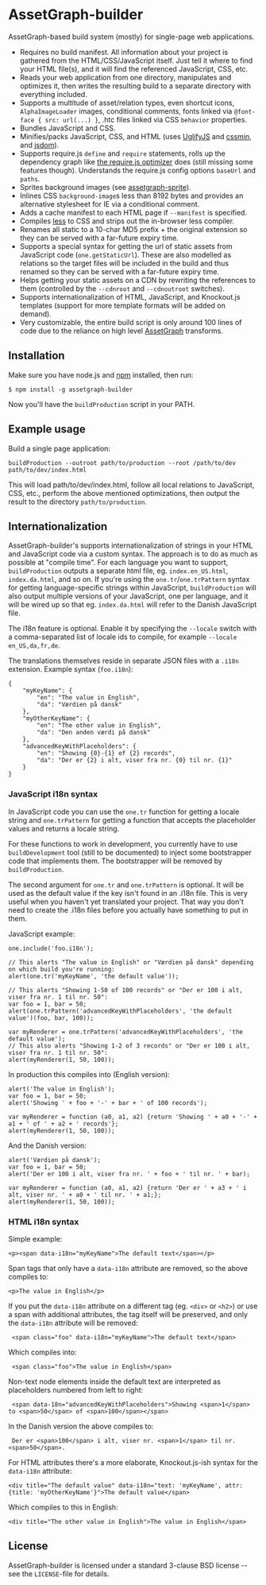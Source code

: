 AssetGraph-builder
==================

AssetGraph-based build system (mostly) for single-page web
applications.

 * Requires no build manifest. All information about your project is
   gathered from the HTML/CSS/JavaScript itself. Just tell it where to
   find your HTML file(s), and it will find the referenced JavaScript,
   CSS, etc.
 * Reads your web application from one directory, manipulates and
   optimizes it, then writes the resulting build to a separate
   directory with everything included.
 * Supports a multitude of asset/relation types, even shortcut icons,
   `AlphaImageLoader` images, conditional comments, fonts linked via
   `@font-face { src: url(...) }`, .htc files linked via CSS
   `behavior` properties.
 * Bundles JavaScript and CSS.
 * Minifies/packs JavaScript, CSS, and HTML (uses <a
   href="https://github.com/mishoo/UglifyJS">UglifyJS</a> and <a
   href="https://github.com/jbleuzen/node-cssmin">cssmin</a>, and <a
   href="https://github.com/tmpvar/jsdom">jsdom</a>).
 * Supports require.js `define` and `require` statements, rolls up the
   dependency graph like <a
   href="http://requirejs.org/docs/optimization.html">the require.js
   optimizer</a> does (still missing some features though). Understands
   the require.js config options `baseUrl` and `paths`.
 * Sprites background images (see <a
   href="https://github.com/One-com/assetgraph-sprite">assetgraph-sprite</a>).
 * Inlines CSS `background-image`s less than 8192 bytes and provides an
   alternative stylesheet for IE via a conditional comment.
 * Adds a cache manifest to each HTML page if `--manifest` is
   specified.
 * Compiles <a href="http://lesscss.org/">less</a> to CSS and strips
   out the in-browser less compiler.
 * Renames all static to a 10-char MD5 prefix + the original extension
   so they can be served with a far-future expiry time.
 * Supports a special syntax for getting the url of static assets from
   JavaScript code (`one.getStaticUrl`). These are also modelled as
   relations so the target files will be included in the build and thus
   renamed so they can be served with a far-future expiry time.
 * Helps getting your static assets on a CDN by rewriting the
   references to them (controlled by the `--cdnroot` and
   `--cdnoutroot` switches).
 * Supports internationalization of HTML, JavaScript, and Knockout.js
   templates (support for more template formats will be added on demand).
 * Very customizable, the entire build script is only around 100 lines
   of code due to the reliance on high level <a
   href="https://github.com/One-com/assetgraph">AssetGraph</a>
   transforms.


Installation
------------

Make sure you have node.js and <a href="http://npmjs.org/">npm</a> installed,
then run:

    $ npm install -g assetgraph-builder

Now you'll have the `buildProduction` script in your PATH.


Example usage
-------------

Build a single page application:

    buildProduction --outroot path/to/production --root /path/to/dev path/to/dev/index.html

This will load path/to/dev/index.html, follow all local relations to
JavaScript, CSS, etc., perform the above mentioned optimizations, then
output the result to the directory `path/to/production`.


Internationalization
--------------------

AssetGraph-builder's supports internationalization of strings in your
HTML and JavaScript code via a custom syntax. The approach is to do as
much as possible at "compile time". For each language you want to
support, `buildProduction` outputs a separate html file,
eg. `index.en_US.html`, `index.da.html`, and so on. If you're using
the `one.tr`/`one.trPattern` syntax for getting language-specific
strings within JavaScript, `buildProduction` will also output multiple
versions of your JavaScript, one per language, and it will be wired up
so that eg. `index.da.html` will refer to the Danish JavaScript file.

The i18n feature is optional. Enable it by specifying the `--locale`
switch with a comma-separated list of locale ids to compile, for
example `--locale en_US,da,fr,de`.

The translations themselves reside in separate JSON files with a
`.i18n` extension. Example syntax (`foo.i18n`):

    {
        "myKeyName": {
            "en": "The value in English",
            "da": "Værdien på dansk"
        },
        "myOtherKeyName": {
            "en": "The other value in English",
            "da": "Den anden værdi på dansk"
        },
        "advancedKeyWithPlaceholders": {
            "en": "Showing {0}-{1} of {2} records",
            "da": "Der er {2} i alt, viser fra nr. {0} til nr. {1}"
        }
    }

### JavaScript i18n syntax ###

In JavaScript code you can use the `one.tr` function for getting a
locale string and `one.trPattern` for getting a function that accepts
the placeholder values and returns a locale string.

For these functions to work in development, you currently have to use
`buildDevelopment` tool (still to be documented) to inject some
bootstrapper code that implements them. The bootstrapper will be
removed by `buildProduction`.

The second argument for `one.tr` and `one.trPattern` is optional. It
will be used as the default value if the key isn't found in an .i18n
file. This is very useful when you haven't yet translated your
project. That way you don't need to create the .i18n files before you
actually have something to put in them.

JavaScript example:

    one.include('foo.i18n');

    // This alerts "The value in English" or "Værdien på dansk" depending on which build you're running:
    alert(one.tr('myKeyName', 'the default value'));

    // This alerts "Showing 1-50 of 100 records" or "Der er 100 i alt, viser fra nr. 1 til nr. 50":
    var foo = 1, bar = 50;
    alert(one.trPattern('advancedKeyWithPlaceholders', 'the default value')(foo, bar, 100));

    var myRenderer = one.trPattern('advancedKeyWithPlaceholders', 'the default value');
    // This also alerts "Showing 1-2 of 3 records" or "Der er 100 i alt, viser fra nr. 1 til nr. 50":
    alert(myRenderer(1, 50, 100));

In production this compiles into (English version):

    alert('The value in English');
    var foo = 1, bar = 50;
    alert('Showing ' + foo + '-' + bar + ' of 100 records');

    var myRenderer = function (a0, a1, a2) {return 'Showing ' + a0 + '-' + a1 + ' of ' + a2 + ' records'};
    alert(myRenderer(1, 50, 100));

And the Danish version:

    alert('Værdien på dansk');
    var foo = 1, bar = 50;
    alert('Der er 100 i alt, viser fra nr. ' + foo + ' til nr. ' + bar);

    var myRenderer = function (a0, a1, a2) {return 'Der er ' + a3 + ' i alt, viser nr. ' + a0 + ' til nr. ' + a1;};
    alert(myRenderer(1, 50, 100));


### HTML i18n syntax ###

Simple example:

    <p><span data-i18n="myKeyName">The default text</span></p>

Span tags that only have a `data-i18n` attribute are removed, so the above compiles to:

    <p>The value in English</p>

If you put the `data-i18n` attribute on a different tag (eg. `<div>`
or `<h2>`) or use a span with additional attributes, the tag itself
will be preserved, and only the `data-i18n` attribute will be removed:

     <span class="foo" data-i18n="myKeyName">The default text</span>

Which compiles into:

     <span class="foo">The value in English</span>

Non-text node elements inside the default text are interpreted as placeholders numbered from left to right:

     <span data-18n="advancedKeyWithPlaceholders">Showing <span>1</span> to <span>50</span> of <span>100</span></span>

In the Danish version the above compiles to:

     Der er <span>100</span> i alt, viser nr. <span>1</span> til nr. <span>50</span>.

For HTML attributes there's a more elaborate, Knockout.js-ish syntax for the `data-i18n` attribute:

    <div title="The default value" data-i18n="text: 'myKeyName', attr: {title: 'myOtherKeyName'}">The default value</span>

Which compiles to this in English:

    <div title="The other value in English">The value in English</span>

License
-------

AssetGraph-builder is licensed under a standard 3-clause BSD license
-- see the `LICENSE`-file for details.
